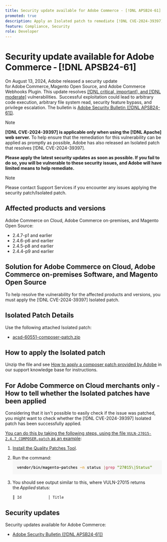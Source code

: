 ```yaml
---
title: Security update available for Adobe Commerce - [!DNL APSB24-61]
promoted: true
description: Apply an Isolated patch to remediate [!DNL CVE-2024-39397] for Adobe Commerce 2.4.7-p2, 2.4.6-p7, 2.4.5-p9, 2.4.4-p10, and earlier versions instances only running [!DNL Apache].
feature: Compliance, Security
role: Developer
---
```

# Security update available for Adobe Commerce - [!DNL APSB24-61]

On August 13, 2024, Adobe released a security update for Adobe Commerce, Magento Open Source, and Adobe Commerce Webhooks Plugin.
This update resolves [[!DNL critical, important], and [!DNL moderate]](https://helpx.adobe.com/security/severity-ratings.html) vulnerabilities.  Successful exploitation could lead to arbitrary code execution, arbitrary file system read, security feature bypass, and privilege escalation. The bulletin is [Adobe Security Bulletin ([!DNL APSB24-61])](https://helpx.adobe.com/security/products/magento/apsb24-61.html).  

>[!NOTE]
>
>**[!DNL CVE-2024-39397] is applicable only when using the [!DNL Apache] web server.** To help ensure that the remediation for this vulnerability can be applied as promptly as possible, Adobe has also released an Isolated patch that resolves [!DNL CVE-2024-39397]. 

**Please apply the latest security updates as soon as possible. If you fail to do so, you will be vulnerable to these security issues, and Adobe will have limited means to help remediate.**

>[!NOTE]
>
>Please contact Support Services if you encounter any issues applying the security patch/Isolated patch.
 
## Affected products and versions

Adobe Commerce on Cloud, Adobe Commerce on-premises, and Magento Open Source:

* 2.4.7-p1 and earlier
* 2.4.6-p6 and earlier
* 2.4.5-p8 and earlier
* 2.4.4-p9 and earlier

## Solution for Adobe Commerce on Cloud, Adobe Commerce on-premises Software, and Magento Open Source 

To help resolve the vulnerability for the affected products and versions, you must apply the [!DNL CVE-2024-39397] Isolated patch.

## Isolated Patch Details

Use the following attached Isolated patch:

* [acsd-60551-composer-patch.zip](assets/acsd-60551-composer-patch.zip)

## How to apply the Isolated patch

Unzip the file and see [How to apply a composer patch provided by Adobe](https://experienceleague.adobe.com/docs/commerce-knowledge-base/kb/how-to/how-to-apply-a-composer-patch-provided-by-magento.html) in our support knowledge base for instructions.

## For Adobe Commerce on Cloud merchants only - How to tell whether the Isolated patches have been applied

Considering that it isn't possible to easily check if the issue was patched, you might want to check whether the [!DNL CVE-2024-39397] Isolated patch has been successfully applied. 

<u>You can do this by taking the following steps, using the file `VULN-27015-2.4.7_COMPOSER.patch` as an example</u>:

1. [Install the Quality Patches Tool](https://experienceleague.adobe.com/docs/commerce-operations/tools/quality-patches-tool/usage.html).
1. Run the command:<br>
 ![cve-2024-34102-tell-if-patch-applied-code](assets/cve-2024-34102-tell-if-patch-applied-code.png)
1. You should see output similar to this, where VULN-27015 returns the *Applied* status:

    ```bash
    ║ Id            │ Title                                                        │ Category        │ Origin                 │ Status      │ Details                                          ║ ║ N/A           │ ../m2-hotfixes/VULN-27015-2.4.7_COMPOSER_patch.patch      │ Other           │ Local                  │ Applied     │ Patch type: Custom                                
    ```
<!-- For Step 2:
     ```bash
    vendor/bin/magento-patches -n status |grep "27015\|Status"
     ```
-->
## Security updates

Security updates available for Adobe Commerce:

* [Adobe Security Bulletin ([!DNL APSB24-61])](https://helpx.adobe.com/security/products/magento/apsb24-61.html)
